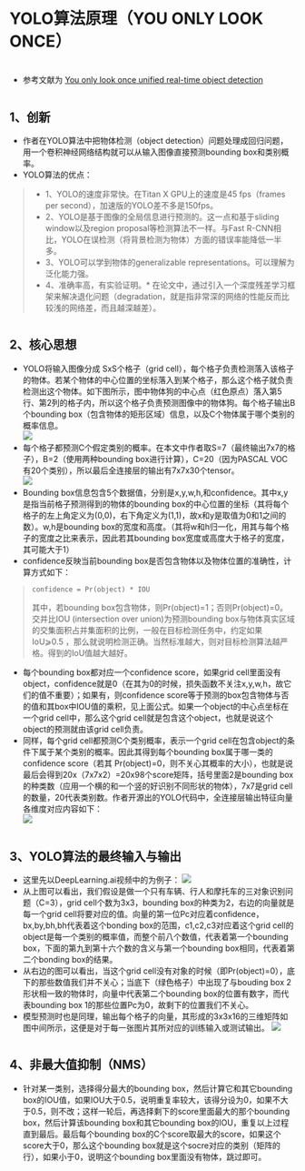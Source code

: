 ﻿YOLO算法原理（YOU ONLY LOOK ONCE）
====  
#
* 参考文献为 [You only look once unified real-time object detection](https://www.cv-foundation.org/openaccess/content_cvpr_2016/papers/Redmon_You_Only_Look_CVPR_2016_paper.pdf) 
#
1、创新
-------
* 作者在YOLO算法中把物体检测（object detection）问题处理成回归问题，用一个卷积神经网络结构就可以从输入图像直接预测bounding box和类别概率。
* YOLO算法的优点：
>* 1、YOLO的速度非常快。在Titan X GPU上的速度是45 fps（frames per second），加速版的YOLO差不多是150fps。
>* 2、YOLO是基于图像的全局信息进行预测的。这一点和基于sliding window以及region proposal等检测算法不一样。与Fast R-CNN相比，YOLO在误检测（将背景检测为物体）方面的错误率能降低一半多。
>* 3、YOLO可以学到物体的generalizable representations。可以理解为泛化能力强。
>* 4、准确率高，有实验证明。* 在论文中，通过引入一个深度残差学习框架来解决退化问题（degradation，就是指非常深的网络的性能反而比较浅的网络差，而且越深越差）。

#
2、核心思想
-------
* YOLO将输入图像分成 SxS个格子（grid cell），每个格子负责检测落入该格子的物体。若某个物体的中心位置的坐标落入到某个格子，那么这个格子就负责检测出这个物体。如下图所示，图中物体狗的中心点（红色原点）落入第5行、第2列的格子内，所以这个格子负责预测图像中的物体狗。每个格子输出B个bounding box（包含物体的矩形区域）信息，以及C个物体属于哪个类别的概率信息。<br>
![](https://pic1.zhimg.com/80/v2-4b3c159386ae24809aa6721cf307df30_hd.jpg)
* 每个格子都预测C个假定类别的概率。在本文中作者取S=7（最终输出7x7的格子），B=2（使用两种bounding box进行计算），C=20（因为PASCAL VOC有20个类别），所以最后全连接层的输出有7x7x30个tensor。<br>
![](https://github.com/yanx27/DeepLearning-Study/blob/master/yolo_tf/principle%20of%20the%20yolo%20algorithm/principle1.jpg)
* Bounding box信息包含5个数据值，分别是x,y,w,h,和confidence。其中x,y是指当前格子预测得到的物体的bounding box的中心位置的坐标（其将每个格子的左上角定义为(0,0)，右下角定义为(1,1)，故x和y是取值为0和1之间的数）。w,h是bounding box的宽度和高度。（其将w和h归一化，用其与每个格子的宽度之比来表示，因此若其bounding box宽度或高度大于格子的宽度，其可能大于1）
* confidence反映当前bounding box是否包含物体以及物体位置的准确性，计算方式如下：<br>


>     confidence = Pr(object) * IOU
> 其中，若bounding box包含物体，则Pr(object)=1；否则Pr(object)=0。交并比IOU (intersection over union)为预测bounding box与物体真实区域的交集面积占并集面积的比例，一般在目标检测任务中，约定如果 IoU⩾0.5 ，那么就说明检测正确。当然标准越大，则对目标检测算法越严格。得到的IoU值越大越好。

* 每个bounding box都对应一个confidence score，如果grid cell里面没有object，confidence就是0（在其为0的时候，损失函数不关注x,y,w,h，故它们的值不重要）；如果有，则confidence score等于预测的box包含物体与否的值和其box中IOU值的乘积，见上面公式。如果一个object的中心点坐标在一个grid cell中，那么这个grid cell就是包含这个object，也就是说这个object的预测就由该grid cell负责。 
* 同样，每个grid cell都预测C个类别概率，表示一个grid cell在包含object的条件下属于某个类别的概率。因此其得到每个bounding box属于哪一类的confidence score（若其 Pr(object)=0，则不关心其概率的大小），也就是说最后会得到20x（7x7x2）=20x98个score矩阵，括号里面2是bounding box的种类数（应用一个横的和一个竖的好识别不同形状的物体），7x7是grid cell的数量，20代表类别数。作者开源出的YOLO代码中，全连接层输出特征向量各维度对应内容如下：<br>
![](https://pic3.zhimg.com/80/v2-1098c1152f55d73a859f20bae3d9bb1e_hd.jpg)

#
3、YOLO算法的最终输入与输出
-------
* 这里先以DeepLearning.ai视频中的为例子：
![](https://github.com/yanx27/DeepLearning-Study/blob/master/yolo_tf/principle%20of%20the%20yolo%20algorithm/picture2.png)
* 从上图可以看出，我们假设是做一个只有车辆、行人和摩托车的三对象识别问题（C=3），grid cell个数为3x3，bounding box的种类为2，右边的向量就是每一个grid cell将要对应的值。向量的第一位Pc对应着confidence，bx,by,bh,bh代表着这个bonding box的范围，c1,c2,c3对应着这个grid cell的object是每一个类别的概率值，而整个前八个数值，代表着第一个bounding box，下面的第九到第十六个数的含义与第一个bounding box相同，代表着第二个bonding box的结果。
* 从右边的图可以看出，当这个grid cell没有对象的时候（即Pr(object)=0），底下的那些数值我们并不关心；当底下（绿色格子）中出现了与bouding box 2形状相一致的物体时，向量中代表第二个bounding box的位置有数字，而代表bounding box 1的那些位置Pc为0，故剩下的位置我们不关心。
* 模型预测时也是同理，输出每个格子的向量，其形成的3x3x16的三维矩阵如图中间所示，这便是对于每一张图片其所对应的训练输入或测试输出。
![](https://github.com/yanx27/DeepLearning-Study/blob/master/yolo_tf/principle%20of%20the%20yolo%20algorithm/picture3.png)

#
4、非最大值抑制（NMS）
-------
* 针对某一类别，选择得分最大的bounding box，然后计算它和其它bounding box的IOU值，如果IOU大于0.5，说明重复率较大，该得分设为0，如果不大于0.5，则不改；这样一轮后，再选择剩下的score里面最大的那个bounding box，然后计算该bounding box和其它bounding box的IOU，重复以上过程直到最后。最后每个bounding box的C个score取最大的score，如果这个score大于0，那么这个bounding box就是这个socre对应的类别（矩阵的行），如果小于0，说明这个bounding box里面没有物体，跳过即可。
